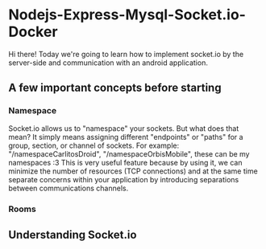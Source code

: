 # Nodejs-Express-Mysql-Socket.io-Docker 
Hi there! Today we're going to learn how to implement socket.io by the server-side 
 and communication with an android application.


## A few important concepts before starting


### Namespace

Socket.io allows us to "namespace" your sockets. But what does that mean?
It simply means assigning different "endpoints" or "paths" for a group, section, or channel of sockets. 
For example: "/namespaceCarlitosDroid", "/namespaceOrbisMobile", these can be my namespaces :3
This is very useful feature because by using it, we can minimize the number of resources
(TCP connections) and at the same time separate concerns within your application by introducing
separations between communications channels.

### Rooms


## Understanding Socket.io

